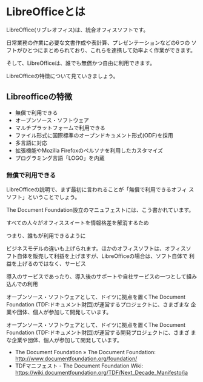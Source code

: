 # LibreOfficeとは

LibreOffice(リブレオフィス)は、統合オフィスソフトです。

日常業務の作業に必要な文書作成や表計算、プレゼンテーションなどの6つの
ソフトがひとつにまとめられており、これらを連携して効率よく作業ができます。

そして、LibreOfficeは、誰でも無償かつ自由に利用できます。

LibreOfficeの特徴について見ていきましょう。

## Libreofficeの特徴

- 無償で利用できる
- オープンソース・ソフトウェア
- マルチプラットフォームで利用できる
- ファイル形式に国際標準のオープンドキュメント形式(ODF)を採用
- 多言語に対応
- 拡張機能やMozilla Firefoxのペルソナを利用したカスタマイズ
- プログラミング言語「LOGO」を内蔵

### 無償で利用できる

LibreOfficeの説明で、まず最初に言われることが「無償で利用できるオフィ
スソフト」ということでしょう。



The Document Foundation設立のマニュフェストには、こう書かれています。

すべての人々がオフィススイートを情報格差を解消するため

つまり、誰もが利用できるように

ビジネスモデルの違いも上げられます。ほかのオフィスソフトは、オフィスソ
フト自体を販売して利益を上げますが、LibreOfficeの場合は、ソフト自体で
利益を上げるのではなく、サービス

導入のサービスであったり、導入後のサポートや自社サービスの一つとして組み込んでの利用

オープンソース・ソフトウェアとして、ドイツに拠点を置くThe Document
Foundation (TDF:ドキュメント財団)が運営するプロジェクトに、さまざまな
企業や団体、個人が参加して開発しています。


オープンソース・ソフトウェアとして、ドイツに拠点を置くThe Document
Foundation (TDF:ドキュメント財団)が運営する開発プロジェクトに、さまざ
まな企業や団体、個人が参加して開発しています。


- The Document Foundation » The Document Foundation: http://www.documentfoundation.org/foundation/
- TDFマニフェスト - The Document Foundation Wiki: https://wiki.documentfoundation.org/TDF/Next_Decade_Manifesto/ja
